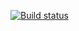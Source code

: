 [![Build status](https://ci.appveyor.com/api/projects/status/i2a2mmpaurv2vnkb/branch/main?svg=true)](https://ci.appveyor.com/project/TyanaArt/patterns-2/branch/main)

